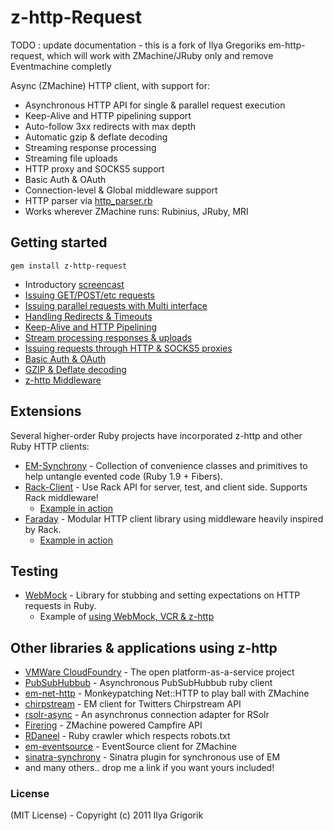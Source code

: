 # z-http-Request

TODO : update documentation - this is a fork of Ilya Gregoriks em-http-request, which will work with ZMachine/JRuby only and remove Eventmachine completly

Async (ZMachine) HTTP client, with support for:

- Asynchronous HTTP API for single & parallel request execution
- Keep-Alive and HTTP pipelining support
- Auto-follow 3xx redirects with max depth
- Automatic gzip & deflate decoding
- Streaming response processing
- Streaming file uploads
- HTTP proxy and SOCKS5 support
- Basic Auth & OAuth
- Connection-level & Global middleware support
- HTTP parser via [http_parser.rb](https://github.com/tmm1/http_parser.rb)
- Works wherever ZMachine runs: Rubinius, JRuby, MRI

## Getting started

    gem install z-http-request

- Introductory [screencast](http://everburning.com/news/ZMachine-screencast-z-http-request/)
- [Issuing GET/POST/etc requests](https://github.com/igrigorik/z-http-request/wiki/Issuing-Requests)
- [Issuing parallel requests with Multi interface](https://github.com/igrigorik/z-http-request/wiki/Parallel-Requests)
- [Handling Redirects & Timeouts](https://github.com/igrigorik/z-http-request/wiki/Redirects-and-Timeouts)
- [Keep-Alive and HTTP Pipelining](https://github.com/igrigorik/z-http-request/wiki/Keep-Alive-and-HTTP-Pipelining)
- [Stream processing responses & uploads](https://github.com/igrigorik/z-http-request/wiki/Streaming)
- [Issuing requests through HTTP & SOCKS5 proxies](https://github.com/igrigorik/z-http-request/wiki/Proxy)
- [Basic Auth & OAuth](https://github.com/igrigorik/z-http-request/wiki/Basic-Auth-and-OAuth)
- [GZIP & Deflate decoding](https://github.com/igrigorik/z-http-request/wiki/Compression)
- [z-http Middleware](https://github.com/igrigorik/z-http-request/wiki/Middleware)

## Extensions

Several higher-order Ruby projects have incorporated z-http and other Ruby HTTP clients:

- [EM-Synchrony](https://github.com/igrigorik/em-synchrony) - Collection of convenience classes and primitives to help untangle evented code (Ruby 1.9 + Fibers).
- [Rack-Client](https://github.com/halorgium/rack-client) - Use Rack API for server, test, and client side. Supports Rack middleware!
    - [Example in action](https://gist.github.com/802391)
- [Faraday](https://github.com/lostisland/faraday) - Modular HTTP client library using middleware heavily inspired by Rack.
    - [Example in action](https://gist.github.com/802395)

## Testing

- [WebMock](https://github.com/bblimke/webmock) - Library for stubbing and setting expectations on HTTP requests in Ruby.
    - Example of [using WebMock, VCR & z-http](https://gist.github.com/802553)

## Other libraries & applications using z-http

- [VMWare CloudFoundry](https://github.com/cloudfoundry) - The open platform-as-a-service project
- [PubSubHubbub](https://github.com/igrigorik/PubSubHubbub) - Asynchronous PubSubHubbub ruby client
- [em-net-http](https://github.com/jfairbairn/em-net-http) - Monkeypatching Net::HTTP to play ball with ZMachine
- [chirpstream](https://github.com/joshbuddy/chirpstream) - EM client for Twitters Chirpstream API
- [rsolr-async](https://github.com/mwmitchell/rsolr-async) - An asynchronus connection adapter for RSolr
- [Firering](https://github.com/EmmanuelOga/firering) - ZMachine powered Campfire API
- [RDaneel](https://github.com/hasmanydevelopers/RDaneel) - Ruby crawler which respects robots.txt
- [em-eventsource](https://github.com/AF83/em-eventsource) - EventSource client for ZMachine
- [sinatra-synchrony](https://github.com/kyledrake/sinatra-synchrony) - Sinatra plugin for synchronous use of EM
- and many others.. drop me a link if you want yours included!

### License

(MIT License) - Copyright (c) 2011 Ilya Grigorik
